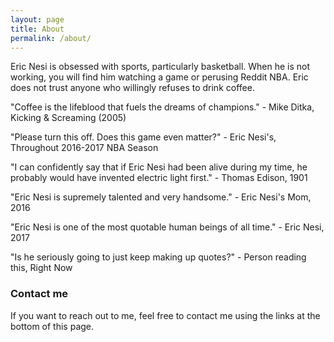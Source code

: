 ```yaml
---
layout: page
title: About
permalink: /about/
---
```


Eric Nesi is obsessed with sports, particularly basketball. When he is not working, you will find him watching a game or perusing Reddit NBA.  Eric does not trust anyone who willingly refuses to drink coffee.

"Coffee is the lifeblood that fuels the dreams of champions." - Mike Ditka, Kicking & Screaming (2005)

"Please turn this off. Does this game even matter?" - Eric Nesi's, Throughout 2016-2017 NBA Season

"I can confidently say that if Eric Nesi had been alive during my time, he probably would have invented electric light first." - Thomas Edison, 1901

"Eric Nesi is supremely talented and very handsome." - Eric Nesi's Mom, 2016

"Eric Nesi is one of the most quotable human beings of all time." - Eric Nesi, 2017 

"Is he seriously going to just keep making up quotes?" - Person reading this, Right Now

### Contact me

If you want to reach out to me, feel free to contact me using the links at the bottom of this page.  

